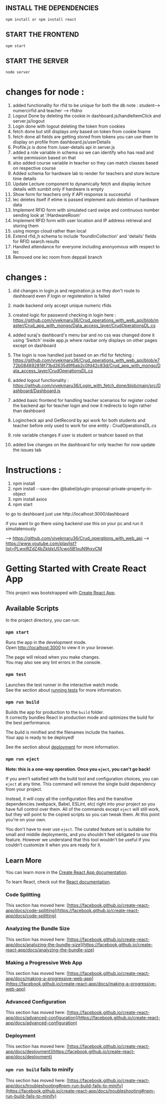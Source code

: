 ## INSTALL THE DEPENDENCIES
```
npm install or npm install react
```

## START THE FRONTEND
```
npm start
```


## START THE SERVER
```
node server
```
# changes for node :

1) added functionality for rfid to be unique for both the db note : student--> numercirfid and teacher --> rfidno 
2) Logout Done by deleting the cookie in dashboard.js/handleItemClick and server.js/logout
3) Login done with logout deleting the token from cookies
4) fetch done but still displays only based on token from cookie fname
5) fetch done all fields are getting stored from tokens you can use them to display on profile from dashboard.js/userDetails
6) Profile.js is done from /user-details api in server.js 
7) added a role variable in schema so we can identify who has read and write permission based on that 
8) also added course variable in teacher so they can match classes based on respective course
9) Added schema for hardware lab to render for teachers and store lecture time details
10) Update Lecture component to dynamically fetch and display lecture details with sumbit only if hardware is empty
11) Show form for teachers only if API response is successful
12) lec deletes itself if etime is passed implement auto deletion of hardware data
13) Implement RFID form with simulated card swipe and continuous number sending look at '/HardwareRoom'
14) Implement RFID form with user location and IP address retrieval and storing them
15) using mongo cloud rather than local
16) Extend rfid_h schema to include 'foundInCollection' and 'details' fields for RFID search results
17) Handled attendance for everyone including anonyomous with respect to lec
18) Removed one lec room from deppali branch

# changes :

1) did changes in login.js and regstration.js so they don't route to dashboard even if login or registeration is failed
2) made backend only accept unique numeric rfids
3) created logic for password checking in login here : https://github.com/vivekmaru36/Crud_operations_with_web_api/blob/master/Crud_app_with_mongo/Data_access_layer/CrudOperationsDL.cs
4) added suraj's dashboard's menu bar and no css was changed done it using 'Switch' inside app.js where navbar only displays on other pages except on dashboard
5) The login is now handled just based on an rfid for fetching :
       https://github.com/vivekmaru36/Crud_operations_with_web_api/blob/e772b084692818f71bd2635d9f6ab2c0fd42c83d/Crud_app_with_mongo/Data_access_layer/CrudOperationsDL.cs
6) added logout functionality : https://github.com/vivekmaru36/Login_with_fetch_done/blob/main/src/Dashboard/Dashboard.js

7) added basic frontend for handling teacher scenarios for register
   coded the backend api for teacher login and now it redirects to login rather than dashboard

8) Logincheck api and GetRecord by api work for both students and teacher before only used to work for one entity : CrudOperationsDL.cs

9) role variable changes if user is student or teahcer based on that 

10) added live changes on the dashboard for only teacher for now update the issues tab 

# Instructions : 

1) npm install
2) npm install --save-dev @babel/plugin-proposal-private-property-in-object
3) npm install axios
4) npm start 

to go to dashboard just use http://localhost:3000/dashboard

if you want to go there using backend use this on your pc and run it simulatenously 

--> https://github.com/vivekmaru36/Crud_operations_with_web_api
--> https://www.youtube.com/playlist?list=PLwxiRZdZ4bZkldxU51cwo5B1xuN9hxvCM


# Getting Started with Create React App

This project was bootstrapped with [Create React App](https://github.com/facebook/create-react-app).

## Available Scripts

In the project directory, you can run:

### `npm start`

Runs the app in the development mode.\
Open [http://localhost:3000](http://localhost:3000) to view it in your browser.

The page will reload when you make changes.\
You may also see any lint errors in the console.

### `npm test`

Launches the test runner in the interactive watch mode.\
See the section about [running tests](https://facebook.github.io/create-react-app/docs/running-tests) for more information.

### `npm run build`

Builds the app for production to the `build` folder.\
It correctly bundles React in production mode and optimizes the build for the best performance.

The build is minified and the filenames include the hashes.\
Your app is ready to be deployed!

See the section about [deployment](https://facebook.github.io/create-react-app/docs/deployment) for more information.

### `npm run eject`

**Note: this is a one-way operation. Once you `eject`, you can't go back!**

If you aren't satisfied with the build tool and configuration choices, you can `eject` at any time. This command will remove the single build dependency from your project.

Instead, it will copy all the configuration files and the transitive dependencies (webpack, Babel, ESLint, etc) right into your project so you have full control over them. All of the commands except `eject` will still work, but they will point to the copied scripts so you can tweak them. At this point you're on your own.

You don't have to ever use `eject`. The curated feature set is suitable for small and middle deployments, and you shouldn't feel obligated to use this feature. However we understand that this tool wouldn't be useful if you couldn't customize it when you are ready for it.

## Learn More

You can learn more in the [Create React App documentation](https://facebook.github.io/create-react-app/docs/getting-started).

To learn React, check out the [React documentation](https://reactjs.org/).

### Code Splitting

This section has moved here: [https://facebook.github.io/create-react-app/docs/code-splitting](https://facebook.github.io/create-react-app/docs/code-splitting)

### Analyzing the Bundle Size

This section has moved here: [https://facebook.github.io/create-react-app/docs/analyzing-the-bundle-size](https://facebook.github.io/create-react-app/docs/analyzing-the-bundle-size)

### Making a Progressive Web App

This section has moved here: [https://facebook.github.io/create-react-app/docs/making-a-progressive-web-app](https://facebook.github.io/create-react-app/docs/making-a-progressive-web-app)

### Advanced Configuration

This section has moved here: [https://facebook.github.io/create-react-app/docs/advanced-configuration](https://facebook.github.io/create-react-app/docs/advanced-configuration)

### Deployment

This section has moved here: [https://facebook.github.io/create-react-app/docs/deployment](https://facebook.github.io/create-react-app/docs/deployment)

### `npm run build` fails to minify

This section has moved here: [https://facebook.github.io/create-react-app/docs/troubleshooting#npm-run-build-fails-to-minify](https://facebook.github.io/create-react-app/docs/troubleshooting#npm-run-build-fails-to-minify)
